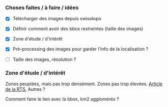 ### Choses faites / à faire / idées

- [x] Télécharger des images depuis swisstopo
- [x] Définir comment avoir des bbox restreintes (taille des images)
- [x] Zone d'étude / d'intérêt
- [x] Pré-processing des images pour garder l'info de la localisation ?
- [ ] Taille des images, résolution ?


### Zone d'étude / d'intérêt

Zones peuplées, mais pas trop densément. Zones pas trop élevées. [Article de la RTS](https://www.rts.ch/info/suisse/14111261-combien-y-atil-de-piscines-privees-dans-votre-commune-notre-carte.html), Autres ?

Comment faire le lien avec la bbox, km2 agglomérés ?